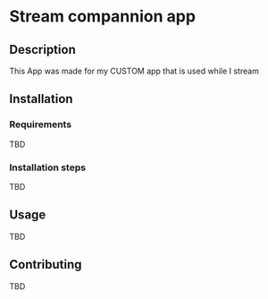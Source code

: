 # Stream compannion app

## Description
This App was made for my CUSTOM app that is used while I stream

## Installation

### Requirements
TBD

### Installation steps
TBD

## Usage
TBD

## Contributing
TBD

